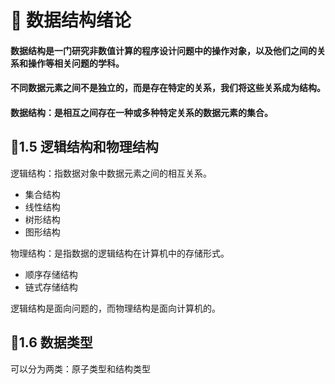 # :maple_leaf: 数据结构绪论

#### 数据结构是一门研究非数值计算的程序设计问题中的操作对象，以及他们之间的关系和操作等相关问题的学科。

#### 不同数据元素之间不是独立的，而是存在特定的关系，我们将这些关系成为结构。


#### 数据结构：是相互之间存在一种或多种特定关系的数据元素的集合。



## :fallen_leaf:1.5 逻辑结构和物理结构

逻辑结构：指数据对象中数据元素之间的相互关系。
- 集合结构
- 线性结构
- 树形结构
- 图形结构

物理结构：是指数据的逻辑结构在计算机中的存储形式。
- 顺序存储结构
- 链式存储结构


逻辑结构是面向问题的，而物理结构是面向计算机的。

## :fallen_leaf:1.6 数据类型

可以分为两类：原子类型和结构类型
